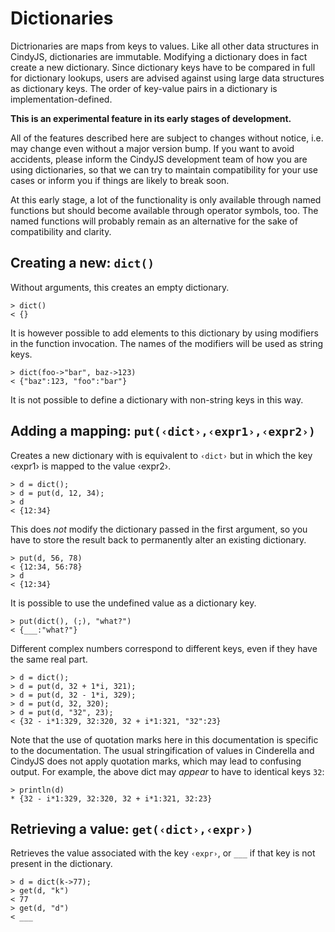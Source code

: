 # Dictionaries

Dictrionaries are maps from keys to values.
Like all other data structures in CindyJS, dictionaries are immutable.
Modifying a dictionary does in fact create a new dictionary.
Since dictionary keys have to be compared in full for dictionary lookups,
users are advised against using large data structures as dictionary keys.
The order of key-value pairs in a dictionary is implementation-defined.

**This is an experimental feature in its early stages of development.**

All of the features described here are subject to changes without notice,
i.e. may change even without a major version bump.
If you want to avoid accidents, please inform the CindyJS development team
of how you are using dictionaries, so that we can try to maintain compatibility
for your use cases or inform you if things are likely to break soon.

At this early stage, a lot of the functionality is only available through
named functions but should become available through operator symbols, too.
The named functions will probably remain as an alternative
for the sake of compatibility and clarity.

## Creating a new: `dict()`

Without arguments, this creates an empty dictionary.

    > dict()
    < {}

It is however possible to add elements to this dictionary
by using modifiers in the function invocation.
The names of the modifiers will be used as string keys.

    > dict(foo->"bar", baz->123)
    < {"baz":123, "foo":"bar"}

It is not possible to define a dictionary with non-string keys in this way.

## Adding a mapping: `put(‹dict›,‹expr1›,‹expr2›)`

Creates a new dictionary with is equivalent to `‹dict›` but in which
the key ‹expr1› is mapped to the value ‹expr2›.

    > d = dict();
    > d = put(d, 12, 34);
    > d
    < {12:34}

This does *not* modify the dictionary passed in the first argument, so
you have to store the result back to permanently alter an existing dictionary.

    > put(d, 56, 78)
    < {12:34, 56:78}
    > d
    < {12:34}

It is possible to use the undefined value as a dictionary key.

    > put(dict(), (;), "what?")
    < {___:"what?"}

Different complex numbers correspond to different keys,
even if they have the same real part.

    > d = dict();
    > d = put(d, 32 + 1*i, 321);
    > d = put(d, 32 - 1*i, 329);
    > d = put(d, 32, 320);
    > d = put(d, "32", 23);
    < {32 - i*1:329, 32:320, 32 + i*1:321, "32":23}

Note that the use of quotation marks here in this documentation
is specific to the documentation.  The usual stringification of values
in Cinderella and CindyJS does not apply quotation marks, which may lead
to confusing output.  For example, the above dict may *appear* to have
to identical keys `32`:

    > println(d)
    * {32 - i*1:329, 32:320, 32 + i*1:321, 32:23}

## Retrieving a value: `get(‹dict›,‹expr›)`

Retrieves the value associated with the key `‹expr›`,
or `___` if that key is not present in the dictionary.

    > d = dict(k->77);
    > get(d, "k")
    < 77
    > get(d, "d")
    < ___
